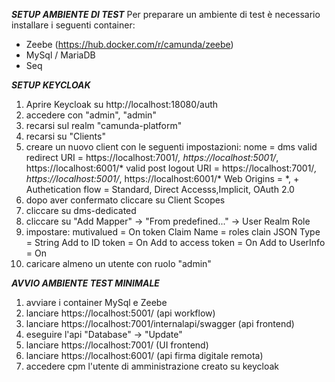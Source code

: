 ***SETUP AMBIENTE DI TEST***
Per preparare un ambiente di test è necessario installare i seguenti container:
- Zeebe (https://hub.docker.com/r/camunda/zeebe)
- MySql / MariaDB
- Seq


***SETUP KEYCLOAK***
1. Aprire Keycloak su http://localhost:18080/auth
2. accedere con "admin", "admin" 
3. recarsi sul realm "camunda-platform"
4. recarsi su "Clients"
4. creare un nuovo client con le seguenti impostazioni:
        nome = dms
        valid redirect URI = https://localhost:7001/*, https://localhost:5001/*, https://localhost:6001/*
        valid post logout URI = https://localhost:7001/*, https://localhost:5001/*, https://localhost:6001/*
        Web Origins = *, +
        Authetication flow = Standard, Direct Accesss,Implicit, OAuth 2.0
5. dopo aver confermato cliccare su Client Scopes 
6. cliccare su dms-dedicated
7. cliccare su "Add Mapper" -> "From predefined..." -> User Realm Role
8. impostare:
        mutivalued = On
        token Claim Name = roles
        clain JSON Type = String
        Add to ID token = On
        Add to access token = On
        Add to UserInfo = On
9. caricare almeno un utente con ruolo "admin"


***AVVIO AMBIENTE TEST MINIMALE***
1. avviare i container MySql e Zeebe
2. lanciare https://localhost:5001/ (api workflow)
3. lanciare https://localhost:7001/internalapi/swagger (api frontend)
4. eseguire l'api "Database" -> "Update"
5. lanciare https://localhost:7001/ (UI frontend)
6. lanciare https://localhost:6001/ (api firma digitale remota)
7. accedere cpm l'utente di amministrazione creato su keycloak
